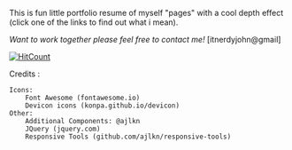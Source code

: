 This is fun little portfolio resume of myself "pages" with a cool depth effect (click one of the links to find out what i mean). 

	


*Want to work together please feel free to contact me!* [itnerdyjohn@gmail]


[![HitCount](http://hits.dwyl.io/hkyinked/nerdyj.svg)](http://hits.dwyl.io/hkyinked/nerdyj)

Credits :

	Icons:
		Font Awesome (fontawesome.io)
		Devicon icons (konpa.github.io/devicon)
	Other:
		Additional Components: @ajlkn
		JQuery (jquery.com)
		Responsive Tools (github.com/ajlkn/responsive-tools)
